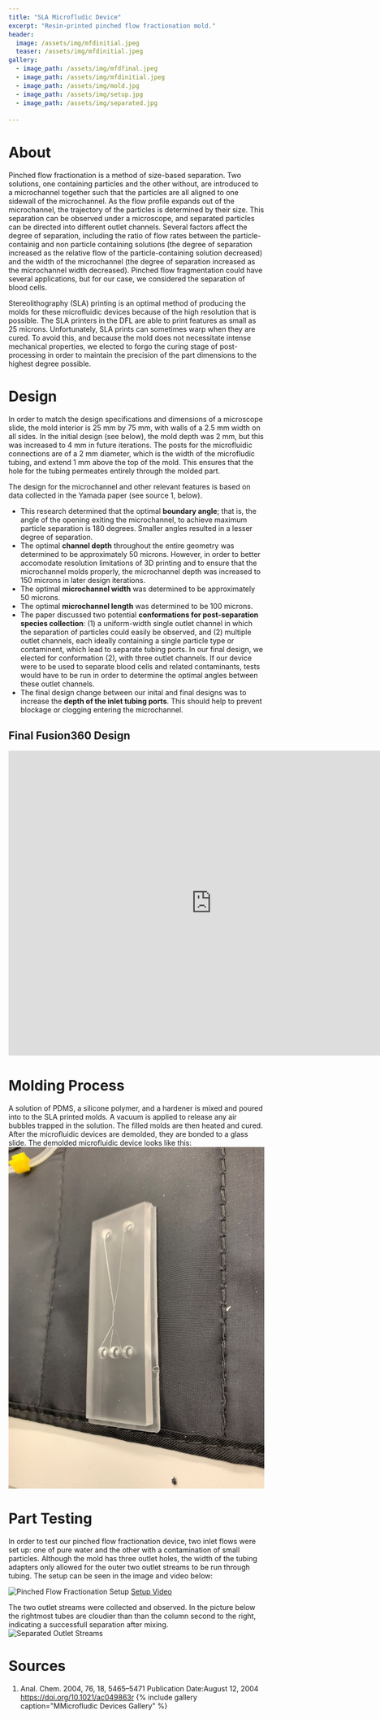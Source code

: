 ```yaml
---
title: "SLA Microfludic Device"
excerpt: "Resin-printed pinched flow fractionation mold."
header:
  image: /assets/img/mfdinitial.jpeg
  teaser: /assets/img/mfdinitial.jpeg
gallery:
  - image_path: /assets/img/mfdfinal.jpeg
  - image_path: /assets/img/mfdinitial.jpeg
  - image_path: /assets/img/mold.jpg
  - image_path: /assets/img/setup.jpg
  - image_path: /assets/img/separated.jpg

---
```

# About
Pinched flow fractionation is a method of size-based separation. Two solutions, one containing particles and the other without, are introduced to a microchannel together such that the particles are all aligned to one sidewall of the microchannel. As the flow profile expands out of the microchannel, the trajectory of the particles is determined by their size. This separation can be observed under a microscope, and separated particles can be directed into different outlet channels. Several factors affect the degree of separation, including the ratio of flow rates between the particle-containig and non particle containing solutions (the degree of separation increased as the relative flow of the particle-containing solution decreased) and the width of the microchannel (the degree of separation increased as the microchannel width decreased). Pinched flow fragmentation could have several applications, but for our case, we considered the separation of blood cells.

Stereolithography (SLA) printing is an optimal method of producing the molds for these microfluidic devices because of the high resolution that is possible. The SLA printers in the DFL are able to print features as small as 25 microns. Unfortunately, SLA prints can sometimes warp when they are cured. To avoid this, and because the mold does not necessitate intense mechanical properties, we elected to forgo the curing stage of post-processing in order to maintain the precision of the part dimensions to the highest degree possible.

# Design
In order to match the design specifications and dimensions of a microscope slide, the mold interior is 25 mm by 75 mm, with walls of a 2.5 mm width on all sides. In the initial design (see below), the mold depth was 2 mm, but this was increased to 4 mm in future iterations. The posts for the microfluidic connections are of a 2 mm diameter, which is the width of the microfludic tubing, and extend 1 mm above the top of the mold. This ensures that the hole for the tubing permeates entirely through the molded part.

The design for the microchannel and other relevant features is based on data collected in the Yamada paper (see source 1, below). 
* This research determined that the optimal **boundary angle**; that is, the angle of the opening exiting the microchannel, to achieve maximum particle separation is 180 degrees. Smaller angles resulted in a lesser degree of separation. 
* The optimal **channel depth** throughout the entire geometry was determined to be approximately 50 microns. However, in order to better accomodate resolution limitations of 3D printing and to ensure that the microchannel molds properly, the microchannel depth was increased to 150 microns in later design iterations.
* The optimal **microchannel width** was determined to be approximately 50 microns.
* The optimal **microchannel length** was determined to be 100 microns.
* The paper discussed two potential **conformations for post-separation species collection**: (1) a uniform-width single outlet channel in which the separation of particles could easily be observed, and (2) multiple outlet channels, each ideally containing a single particle type or contaminent, which lead to separate tubing ports. In our final design, we elected for conformation (2), with three outlet channels. If our device were to be used to separate blood cells and related contaminants, tests would have to be run in order to determine the optimal angles between these outlet channels.
* The final design change between our inital and final designs was to increase the **depth of the inlet tubing ports**. This should help to prevent blockage or clogging entering the microchannel.

## Final Fusion360 Design
<iframe src="https://vanderbilt643.autodesk360.com/shares/public/SH512d4QTec90decfa6e1db99992810ef92e?mode=embed" width="800" height="600" allowfullscreen="true" webkitallowfullscreen="true" mozallowfullscreen="true"  frameborder="0"></iframe>


# Molding Process
A solution of PDMS, a silicone polymer, and a hardener is mixed and poured into to the SLA printed molds. A vacuum is applied to release any air bubbles trapped in the solution. The filled molds are then heated and cured. After the microfluidic devices are demolded, they are bonded to a glass slide. The demolded microfluidic device looks like this:
![Demolded Pinched Flow Fractionation Microfluidic Device](/assets/img/mold.jpg)

# Part Testing
In order to test our pinched flow fractionation device, two inlet flows were set up: one of pure water and the other with a contamination of small particles. Although the mold has three outlet holes, the width of the tubing adapters only allowed for the outer two outlet streams to be run through tubing. The setup can be seen in the image and video below:

![Pinched Flow Fractionation Setup](cannataa.github.io/assets/img/setup.jpg)
[Setup Video](https://youtube.com/shorts/iuPDcyEqd0U?feature=share)

The two outlet streams were collected and observed. In the picture below the rightmost tubes are cloudier than than the column second to the right, indicating a successfull separation after mixing.
![Separated Outlet Streams](separated.jpg)

# Sources
1. Anal. Chem. 2004, 76, 18, 5465–5471
Publication Date:August 12, 2004
https://doi.org/10.1021/ac049863r
{% include gallery caption="MMicrofludic Devices Gallery" %}
